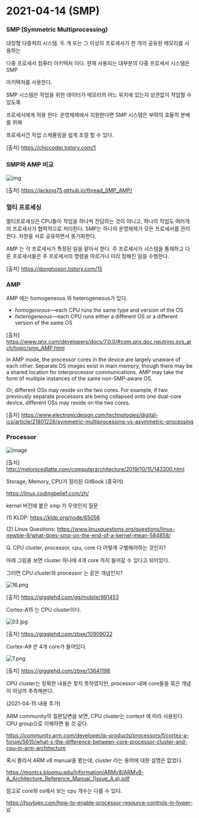 # 2021-04-14 (SMP)

### SMP (Symmetric Multiprocessing)

대칭형 다중처리 시스템. 두 개 또는 그 이상의 프로세서가 한 개의 공유된 메모리를 사용하는 

다중 프로세서 컴퓨터 아키텍처 이다. 현재 사용되는 대부분의 다중 프로세서 시스템은 SMP 

아키텍처를 사용한다.

SMP 시스템은 작업을 위한 데이터가 메모리의 어느 위치에 있는지 상관없이 작업할 수 있도록 

프로세서에게 허용 한다. 운영체제에서 지원한다면 SMP 시스템은 부하의 효율적 분배를 위해

프로세서간 작업 스케쥴링을 쉽게 조절 할 수 있다.

[출처] https://chiccoder.tistory.com/1



### SMP와 AMP 비교

![img](https://jacking75.github.io/images/2017_multithread_SMP_AMP.PNG)

[출처] https://jacking75.github.io/thread_SMP_AMP/



### 멀티 프로세싱

멀티프로세싱은 CPU들이 작업을 하나씩 전담하는 것이 아니고, 하나의 작업도 여러개의 프로세서가 협력적으로 처리한다. SMP는 하나의 운영체제가 모든 프로세서를 관리한다. 자원을 서로 공유하면서 동기화한다.

AMP 는 각 프로세서가 특정된 일을 맡아서 한다. 주 프로세서가 시스템을 통제하고 다른 프로세서들은 주 프로세서의 명령을 따르거나 미리 정해진 일을 수행한다.

[출처] https://donghoson.tistory.com/15



### AMP

AMP 에는 homogeneous 와 heterogeneous가 있다.

- *homogeneous*—each CPU runs the same type and version of the OS
- *heterogeneous*—each CPU runs either a different OS or a different version of the same OS

[출처] https://www.qnx.com/developers/docs/7.0.0/#com.qnx.doc.neutrino.sys_arch/topic/smp_AMP.html



In AMP mode, the processor cores in the device are largely unaware of each other. Separate OS images exist in main memory, though there may be a shared location for interprocessor communications. AMP may take the form of multiple instances of the same non-SMP-aware OS.

Or, different OSs may reside on the two cores. For example, if two previously separate processors are being collapsed onto one dual-core device, different OSs may reside on the two cores.

[출처] https://www.electronicdesign.com/technologies/digital-ics/article/21801228/symmetric-multiprocessing-vs-asymmetric-processing



### Processor

![image](http://melonicedlatte.com/assets/images/201910/cpu_components.jfif)

[출처] http://melonicedlatte.com/computerarchitecture/2019/10/15/143300.html



Storage, Memory, CPU가 정리된 GitBook (중국어)

https://linux.codingbelief.com/zh/



kernel 버전에 붙은 smp 가 무엇인지 질문

(1) KLDP: https://kldp.org/node/65056

(2) Linux Questions: https://www.linuxquestions.org/questions/linux-newbie-8/what-does-smp-on-the-end-of-a-kernel-mean-584858/



Q. CPU cluster, processor, cpu, core 다 어떻게 구별해야하는 것인지?

아래 그림을 보면 cluster 하나에 4개 core 까지 들어갈 수 있다고 되어있다. 

그러면 CPU cluster와 processor 는 같은 개념인지?

![16.png](https://img.gigglehd.com/gg/files/attach/images/14103/453/891/c281bea5daad67fffbeccff277f99433.png)

[출처] https://gigglehd.com/gg/mobile/891453



Cortex-A15 는 CPU cluster이다.

![03.jpg](https://gigglehd.com/zbxe/files/attach/images/1404665/032/909/010/8c066447673f2a3b87f9f6a481ffba44.jpg)

[출처] https://gigglehd.com/zbxe/10909032



Cortex-A9 은 4개 core가 들어있다.

![7.png](https://gigglehd.com/zbxe/files/attach/images/256/198/641/013/573badc50663c71e43f2808d1b978a02.png)

[출처] https://gigglehd.com/zbxe/13641198



CPU cluster는 정확한 내용은 찾지 못하였지만, processor 내에 core들을 묶은 개념이 아닐까 추측해본다.



(2021-04-15 내용 추가)

ARM community의 질문답변을 보면, CPU cluster는 context 에 따라 사용된다. CPU group으로 이해하면 될 것 같다.

https://community.arm.com/developer/ip-products/processors/f/cortex-a-forum/5615/what-s-the-difference-between-core-processor-cluster-and-cpu-in-arm-architecture

혹시 몰라서 ARM v8 manual을 봤는데, cluster 라는 용어에 대한 설명은 없었다.

https://montcs.bloomu.edu/Information/ARMv8/ARMv8-A_Architecture_Reference_Manual_(Issue_A.a).pdf



참고로 core와 os에서 보는 cpu 개수는 다를 수 있다.

https://huybien.com/how-to-enable-processor-resource-controls-in-hyper-v/